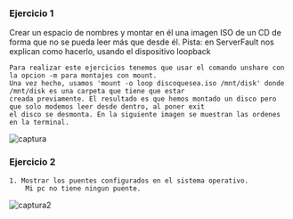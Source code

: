 ### Ejercicio 1

Crear un espacio de nombres y montar en él una imagen ISO de un CD de forma que no se pueda leer más que desde él. Pista: en ServerFault nos explican como hacerlo, usando el dispositivo loopback

	Para realizar este ejercicios tenemos que usar el comando unshare con la opcion -m para montajes con mount.
	Una vez hecho, usamos 'mount -o loop discoquesea.iso /mnt/disk' donde /mnt/disk es una carpeta que tiene que estar 
	creada previamente. El resultado es que hemos montado un disco pero que solo modemos leer desde dentro, al poner exit
	el disco se desmonta. En la siguiente imagen se muestran las ordenes en la terminal.

![captura](https://dl.dropboxusercontent.com/u/17453375/loopMount.png)

### Ejercicio 2

	1. Mostrar los puentes configurados en el sistema operativo.
		Mi pc no tiene ningun puente.

![captura2](https://dl.dropboxusercontent.com/u/17453375/puentesvirtuales.png)